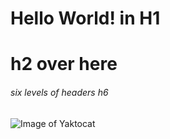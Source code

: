 # Hello World! in H1

# h2 over here

###### six levels of headers h6

![Image of Yaktocat](https://octodex.github.com/images/yaktocat.png)
